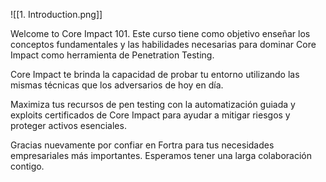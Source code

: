 
![[1. Introduction.png]]

Welcome to Core Impact 101. Este curso tiene como objetivo enseñar los conceptos fundamentales y las habilidades necesarias para dominar Core Impact como herramienta de Penetration Testing.

Core Impact te brinda la capacidad de probar tu entorno utilizando las mismas técnicas que los adversarios de hoy en día.

Maximiza tus recursos de pen testing con la automatización guiada y exploits certificados de Core Impact para ayudar a mitigar riesgos y proteger activos esenciales.

Gracias nuevamente por confiar en Fortra para tus necesidades empresariales más importantes. Esperamos tener una larga colaboración contigo.